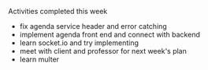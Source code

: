 Activities completed this week
- fix agenda service header and error catching
- implement agenda front end and connect with backend
- learn socket.io and try implementing
- meet with client and professor for next week's plan
- learn multer
